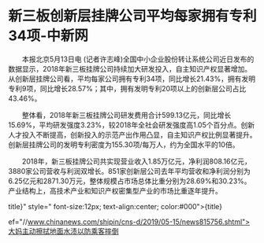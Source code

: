 # 新三板创新层挂牌公司平均每家拥有专利34项-中新网

　　本报北京5月13日电 (记者许志峰)全国中小企业股份转让系统公司近日发布的数据显示，2018年新三板挂牌公司持续加大研发投入，自主知识产权显著增加。从创新层挂牌公司看，平均每家公司拥有专利34项，同比增长21.43%，拥有发明专利9项，同比增长28.57%；其中，拥有发明专利20项以上的创新层公司占比43.46%。

　　整体看，2018年新三板挂牌公司研发费用合计599.13亿元，同比增长15.69%，平均研发强度3.23%，较2018年全社会研发强度高1.05个百分点。创新人才投入不断提高，创新投入的示范产出作用凸显，自主知识产权比例显著提升。创新层挂牌公司的发明专利密度为155.30项/每万人，约为全国水平的10倍。

　　2018年，新三板挂牌公司共实现营业收入1.85万亿元，净利润808.16亿元，3880家公司营收与利润双增长。851家创新层公司去年平均营收和净利润分别为6.25亿元和2871.30万元，整体规模占市场总体比重分别为28.69%和30.23%。产业结构上，高技术产业和知识产权密集型产业的市场比重逐年提升。

title}" style=" font-size:12px; text-align:center; color:#000">{title}

ef="//www.chinanews.com/shipin/cns-d/2019/05-15/news815756.shtml">大妈主动擦拭地面水渍以防乘客摔倒
